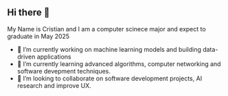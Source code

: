 ## Hi there 👋

My Name is Cristian and I am a computer scinece major and expect to graduate in May 2025

- 🔭 I’m currently working on machine learning models and building data-driven applications
- 🌱 I’m currently learning advanced algorithms, computer networking and software devepment techniques. 
- 👯 I’m looking to collaborate on software development projects, AI research and improve UX.

<!--
**delarosc/delarosc** is a ✨ _special_ ✨ repository because its `README.md` (this file) appears on your GitHub profile.

Here are some ideas to get you started:

- 🔭 I’m currently working on ...
- 🌱 I’m currently learning ...
- 👯 I’m looking to collaborate on ...
- 🤔 I’m looking for help with ...
- 💬 Ask me about ...
- 📫 How to reach me: ...
- 😄 Pronouns: ...
- ⚡ Fun fact: ...
-->
